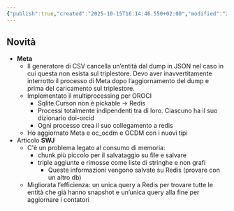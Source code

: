 ```yaml
---
{"publish":true,"created":"2025-10-15T16:14:46.550+02:00","modified":"2023-06-22T12:00:00.000+02:00","cssclasses":""}
---
```



## Novità

- **Meta**
    - Il generatore di CSV cancella un’entità dal dump in JSON nel caso in cui questa non esista sul triplestore. Devo aver inavvertitamente interrotto il processo di Meta dopo l’aggiornamento del dump e prima del caricamento sul triplestore.
    - Implementato il multiprocessing per OROCI
        - Sqlite.Curson non è pickable → Redis
        - Processi totalmente indipendenti tra di loro. Ciascuno ha il suo dizionario doi-orcid
        - Ogni processo crea il suo collegamento a redis
    - Ho aggiornato Meta e oc_ocdm e OCDM con i nuovi tipi
- Articolo **SWJ**
    - C'è un problema legato al consumo di memoria:
        - chunk più piccolo per il salvataggio su file e salvare
        - triple aggiunte e rimosse come liste di stringhe e non grafi
            - Queste informazioni vengono salvate su Redis (provare con un altro db)
    - Migliorata l’efficienza: un unica query a Redis per trovare tutte le entità che già hanno snapshot e un’unica query alla fine per aggiornare i contatori